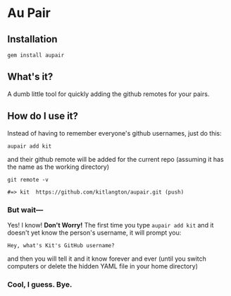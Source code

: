# Au Pair

## Installation

`gem install aupair`

## What's it?

A dumb little tool for quickly adding the github remotes for your pairs.

## How do I use it?

Instead of having to remember everyone's github usernames, just do this:

`aupair add kit`

and their github remote will be added for the current repo (assuming it has the name as the working directory)

`git remote -v`

`#=> kit  https://github.com/kitlangton/aupair.git (push)`

### But wait—

Yes! I know! **Don't Worry!** The first time you type `aupair add kit` and it doesn't yet know the person's username, it will prompt you:

`Hey, what's Kit's GitHub username?`

and then you will tell it and it know forever and ever (until you switch computers or delete the hidden YAML file in your home directory)

### Cool, I guess. Bye.
